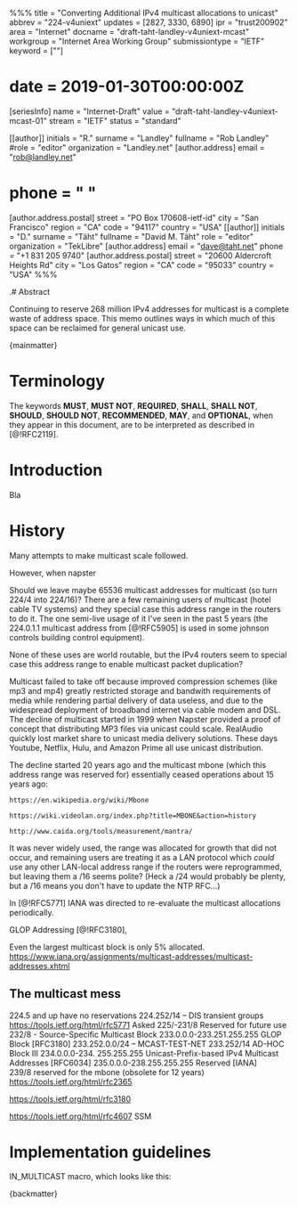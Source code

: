 %%%
title = "Converting Additional IPv4 multicast allocations to unicast"
abbrev = "224-v4uniext"
updates = [2827, 3330, 6890]
ipr = "trust200902"
area = "Internet"
docname = "draft-taht-landley-v4uniext-mcast"
workgroup = "Internet Area Working Group"
submissiontype = "IETF"
keyword = [""]
# date = 2019-01-30T00:00:00Z

[seriesInfo]
name = "Internet-Draft"
value = "draft-taht-landley-v4uniext-mcast-01"
stream = "IETF"
status = "standard"

[[author]]
initials = "R."
surname = "Landley"
fullname = "Rob Landley"
#role = "editor"
organization = "Landley.net"
  [author.address]
  email = "rob@landley.net"
#  phone = " "
  [author.address.postal]
  street = "PO Box 170608-ietf-id"
  city = "San Francisco"
  region = "CA"
  code = "94117"
  country = "USA"
[[author]]
initials = "D."
surname = "Täht"
fullname = "David M. Täht"
role = "editor"
organization = "TekLibre"
  [author.address]
  email = "dave@taht.net"
  phone = "+1 831 205 9740"
  [author.address.postal]
  street = "20600 Aldercroft Heights Rd"
  city = "Los Gatos"
  region = "CA"
  code = "95033"
  country = "USA"
%%%

.# Abstract

Continuing to reserve 268 million IPv4 addresses for multicast is a
complete waste of address space. This memo outlines ways in which much
of this space can be reclaimed for general unicast use.

{mainmatter}

# Terminology

The keywords **MUST**, **MUST NOT**, **REQUIRED**, **SHALL**, **SHALL NOT**, **SHOULD**, **SHOULD NOT**, **RECOMMENDED**, **MAY**, and **OPTIONAL**, when they appear in this document, are to be interpreted as described in [@!RFC2119].

# Introduction

Bla

# History

Many attempts to make multicast scale followed. 

However, when napster

Should we leave maybe 65536 multicast addresses for multicast (so turn
224/4 into 224/16)? There are a few remaining users of multicast
(hotel cable TV systems) and they special case this address range in
the routers to do it. The one semi-live usage of it I've seen in the
past 5 years (the 224.0.1.1 multicast address from [@!RFC5905] is used
in some johnson controls building control equipment).

None of these uses are world routable, but the IPv4 routers seem to
special case this address range to enable multicast packet
duplication?

Multicast failed to take off because improved compression schemes
(like mp3 and mp4) greatly restricted storage and bandwith
requirements of media while rendering partial delivery of data
useless, and due to the widespread deployment of broadband internet
via cable modem and DSL. The decline of multicast started in 1999 when
Napster provided a proof of concept that distributing MP3 files via
unicast could scale. RealAudio quickly lost market share to unicast
media delivery solutions. These days Youtube, Netflix, Hulu, and
Amazon Prime all use unicast distribution.

The decline started 20 years ago and the multicast mbone (which this
address range was reserved for) essentially ceased operations about 15
years ago:

```
https://en.wikipedia.org/wiki/Mbone

https://wiki.videolan.org/index.php?title=MBONE&action=history

http://www.caida.org/tools/measurement/mantra/
```

It was never widely used, the range was allocated for growth that did
not occur, and remaining users are treating it as a LAN protocol which
_could_ use any other LAN-local address range if the routers were
reprogrammed, but leaving them a /16 seems polite? (Heck a /24 would
probably be plenty, but a /16 means you don't have to update the NTP
RFC...)

In [@!RFC5771] IANA was directed to re-evaluate the multicast allocations
periodically.

GLOP Addressing [@!RFC3180], 

Even the largest multicast block is only 5% allocated.
https://www.iana.org/assignments/multicast-addresses/multicast-addresses.xhtml

## The multicast mess

224.5 and up have no reservations
224.252/14 – DIS transient groups
https://tools.ietf.org/html/rfc5771  Asked 
225/-231/8 Reserved for future use
232/8 - Source-Specific Multicast Block
233.0.0.0-233.251.255.255	GLOP Block	[RFC3180]
233.252.0.0/24 – MCAST-TEST-NET
233.252/14 AD-HOC Block III
234.0.0.0-234. 255.255.255	Unicast-Prefix-based IPv4 Multicast Addresses	[RFC6034]
235.0.0.0-238.255.255.255	Reserved	[IANA]			
239/8 reserved for the mbone (obsolete for 12 years)
https://tools.ietf.org/html/rfc2365

https://tools.ietf.org/html/rfc3180

https://tools.ietf.org/html/rfc4607 SSM

# Implementation guidelines

IN_MULTICAST macro, which looks like this:

{backmatter}

